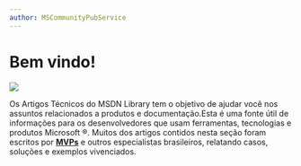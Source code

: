 ```yaml
---
author: MSCommunityPubService
---
```





# Bem vindo!

![](./img/minitel2.png)

Os Artigos Técnicos do MSDN Library tem o objetivo de ajudar você nos assuntos relacionados a produtos e documentação.Esta é uma fonte útil de informações para os desenvolvedores que usam ferramentas, tecnologias e produtos Microsoft ®. Muitos dos artigos contidos nesta seção foram escritos por [**MVPs**](https://mvp.microsoft.com/) e outros especialistas brasileiros, relatando casos, soluções e exemplos vivenciados.





